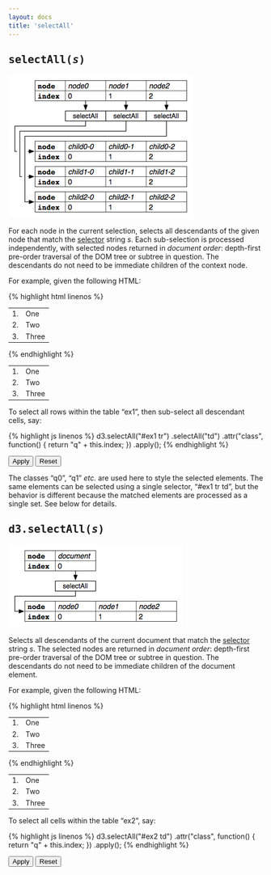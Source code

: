 ```yaml
---
layout: docs
title: 'selectAll'
---
```


## <tt>selectAll(<i>s</i>)</tt>

![selectAll](selectAll.png)

For each node in the current selection, selects all descendants of the given
node that match the [selector](http://www.w3.org/TR/css3-selectors/) string
*s*. Each sub-selection is processed independently, with selected nodes returned
in *document order*: depth-first pre-order traversal of the DOM tree or subtree
in question. The descendants do not need to be immediate children of the context
node.

For example, given the following HTML:

{% highlight html linenos %}
<table id="ex1">
  <tr><td>1.</td><td>One</td></tr>
  <tr><td>2.</td><td>Two</td></tr>
  <tr><td>3.</td><td>Three</td></tr>
</table>
{% endhighlight %}

<style type="text/css">
.q0{background:#1f77b4}
.q1{background:#ff7f0e}
.q2{background:#2ca02c}
.q3{background:#d62728}
.q4{background:#9467bd}
.q5{background:#8c564b}
.q6{background:#e377c2}
.q7{background:#7f7f7f}
.q8{background:#bcbd22}
.q9{background:#17becf}
</style>

<div class="highlight ex">
  <table id="ex1">
    <tr><td>1.</td><td>One</td></tr>
    <tr><td>2.</td><td>Two</td></tr>
    <tr><td>3.</td><td>Three</td></tr>
  </table>
</div>

To select all rows within the table &ldquo;ex1&rdquo;, then sub-select all
descendant cells, say:

{% highlight js linenos %}
d3.selectAll("#ex1 tr")
  .selectAll("td")
    .attr("class", function() { return "q" + this.index; })
    .apply();
{% endhighlight %}

<div class="highlight ex">
  <button onclick="d3.selectAll('#ex1 tr')
      .selectAll('td')
        .attr('class', function() { return 'q' + this.index; })
        .apply()">
    Apply
  </button>
  <button onclick="d3.selectAll('#ex1 tr')
      .selectAll('td')
        .attr('class', null)
        .apply()">
    Reset
  </button>
</div>

The classes &ldquo;q0&rdquo;, &ldquo;q1&rdquo; *etc.* are used here to style the
selected elements. The same elements can be selected using a single selector,
&ldquo;#ex1 tr td&rdquo;, but the behavior is different because the matched
elements are processed as a single set. See below for details.

## <tt>d3.selectAll(<i>s</i>)</tt>

![selectAll](selectAll-init.png)

Selects all descendants of the current document that match the
[selector](http://www.w3.org/TR/css3-selectors/) string *s*. The selected nodes
are returned in *document order*: depth-first pre-order traversal of the DOM
tree or subtree in question. The descendants do not need to be immediate
children of the document element.

For example, given the following HTML:

{% highlight html linenos %}
<table id="ex2">
  <tr><td>1.</td><td>One</td></tr>
  <tr><td>2.</td><td>Two</td></tr>
  <tr><td>3.</td><td>Three</td></tr>
</table>
{% endhighlight %}

<div class="highlight ex">
  <table id="ex2">
    <tr><td>1.</td><td>One</td></tr>
    <tr><td>2.</td><td>Two</td></tr>
    <tr><td>3.</td><td>Three</td></tr>
  </table>
</div>

To select all cells within the table &ldquo;ex2&rdquo;, say:

{% highlight js linenos %}
d3.selectAll("#ex2 td")
    .attr("class", function() { return "q" + this.index; })
    .apply();
{% endhighlight %}

<div class="highlight ex">
  <button onclick="d3.selectAll('#ex2 td')
        .attr('class', function() { return 'q' + this.index; })
        .apply()">
    Apply
  </button>
  <button onclick="d3.selectAll('#ex2 td')
        .attr('class', null)
        .apply()">
    Reset
  </button>
</div>
